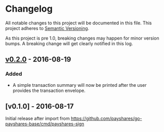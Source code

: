 # Changelog

All notable changes to this project will be documented in this
file.  This project adheres to [Semantic Versioning](http://semver.org/).

As this project is pre 1.0, breaking changes may happen for minor version
bumps.  A breaking change will get clearly notified in this log.

## [v0.2.0] - 2016-08-19

### Added

- A simple transaction summary will now be printed after the user provides the transaction envelope.

## [v0.1.0] - 2016-08-17

Initial release after import from https://github.com/payshares/go-payshares-base/cmd/payshares-sign

[Unreleased]: https://github.com/payshares/go/compare/payshares-sign-v0.2.0...master
[v0.2.0]: https://github.com/payshares/go/compare/payshares-sign-v0.1.0...v0.2.0
